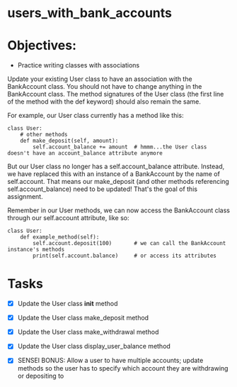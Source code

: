 # users_with_bank_accounts

# Objectives:

- Practice writing classes with associations

Update your existing User class to have an association with the BankAccount class. You should not have to change anything in the BankAccount class. The method signatures of the User class (the first line of the method with the def keyword) should also remain the same.

For example, our User class currently has a method like this:

```
class User:
    # other methods
    def make_deposit(self, amount):
    	self.account_balance += amount	# hmmm...the User class doesn't have an account_balance attribute anymore
```

But our User class no longer has a self.account_balance attribute. Instead, we have replaced this with an instance of a BankAccount by the name of self.account. That means our make_deposit (and other methods referencing self.account_balance) need to be updated! That's the goal of this assignment.

Remember in our User methods, we can now access the BankAccount class through our self.account attribute, like so:

```
class User:
    def example_method(self):
        self.account.deposit(100)		# we can call the BankAccount instance's methods
    	print(self.account.balance)		# or access its attributes
```

# Tasks

- [X] Update the User class __init__ method

- [X] Update the User class make_deposit method

- [X] Update the User class make_withdrawal method

- [X] Update the User class display_user_balance method

- [X] SENSEI BONUS: Allow a user to have multiple accounts; update methods so the user has to specify which account they are withdrawing or depositing to
